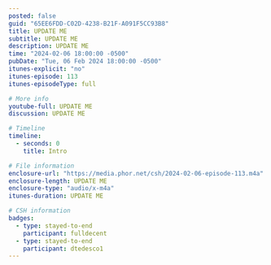 ```yaml
---
posted: false
guid: "65EE6FDD-C02D-4238-B21F-A091F5CC93B8"
title: UPDATE ME
subtitle: UPDATE ME
description: UPDATE ME 
time: "2024-02-06 18:00:00 -0500"
pubDate: "Tue, 06 Feb 2024 18:00:00 -0500"
itunes-explicit: "no"
itunes-episode: 113
itunes-episodeType: full

# More info
youtube-full: UPDATE ME
discussion: UPDATE ME

# Timeline
timeline:
  - seconds: 0
    title: Intro

# File information
enclosure-url: "https://media.phor.net/csh/2024-02-06-episode-113.m4a"
enclosure-length: UPDATE ME
enclosure-type: "audio/x-m4a"
itunes-duration: UPDATE ME

# CSH information
badges:
  - type: stayed-to-end
    participant: fulldecent
  - type: stayed-to-end
    participant: dtedesco1
---
```

